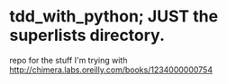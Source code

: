 tdd_with_python; JUST the superlists directory.
===============

repo for the stuff I'm trying with http://chimera.labs.oreilly.com/books/1234000000754
